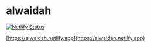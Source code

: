 # alwaidah

[![Netlify Status](https://api.netlify.com/api/v1/badges/ac3149aa-9be7-4834-9dcf-fa6882367ae7/deploy-status)](https://app.netlify.com/sites/alwaidah/deploys)

[https://alwaidah.netlify.app](https://alwaidah.netlify.app)
